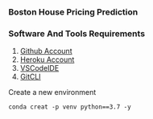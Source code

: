 ### Boston House Pricing Prediction 

### Software And Tools Requirements

1. [Github Account](htttps://github.com)
2. [Heroku Account](htttps://heroku.com)
3. [VSCodeIDE](htttps://code.visualstudio.com/)
4. [GitCLI](https://ggit-scm.com/book/en/v2/Getting-Started-The-Command-Line)

Create a new environment 

```
conda creat -p venv python==3.7 -y
```